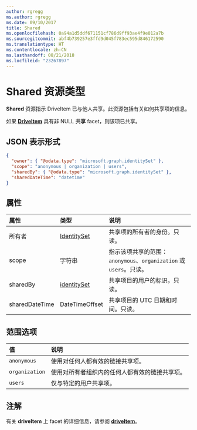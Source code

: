 ```yaml
---
author: rgregg
ms.author: rgregg
ms.date: 09/10/2017
title: Shared
ms.openlocfilehash: 0a94a1d5ddf671151cf786d9ff93ae4f9e012a7b
ms.sourcegitcommit: abf4b739257e3ffd9d045f783ec595d846172590
ms.translationtype: HT
ms.contentlocale: zh-CN
ms.lasthandoff: 08/21/2018
ms.locfileid: "23267897"
---
```

# <a name="shared-resource-type"></a>Shared 资源类型

**Shared** 资源指示 DriveItem 已与他人共享。此资源包括有关如何共享项的信息。

如果 [**DriveItem**](driveitem.md) 具有非 NULL **共享** facet，则该项已共享。

## <a name="json-representation"></a>JSON 表示形式

<!-- {
  "blockType": "resource",
  "@odata.type": "microsoft.graph.shared",
  "optionalProperties": [ "sharedBy", "sharedDateTime" ]
}-->

```json
{
  "owner": { "@odata.type": "microsoft.graph.identitySet" },
  "scope": "anonymous | organization | users",
  "sharedBy": { "@odata.type": "microsoft.graph.identitySet" },
  "sharedDateTime": "datetime"
}
```

## <a name="properties"></a>属性

| 属性       | 类型                          | 说明
| :------------- |:------------------------------|:----------------------------
| 所有者          | [IdentitySet](identityset.md) | 共享项的所有者的身份。只读。
| scope          | 字符串                        | 指示该项共享的范围：`anonymous`、`organization` 或 `users`。只读。
| sharedBy       | [identitySet](identityset.md) | 共享项目的用户的标识。只读。
| sharedDateTime | DateTimeOffset                | 共享项目的 UTC 日期和时间。只读。

## <a name="scope-options"></a>范围选项

| 值          | 说明                                                                           |
|:---------------|:--------------------------------------------------------------------------------------|
| `anonymous`    | 使用对任何人都有效的链接共享项。               |
| `organization` | 使用对所有者组织内的任何人都有效的链接共享项。 |
| `users`        | 仅与特定的用户共享项。                                          |

## <a name="remarks"></a>注解

有关 **driveItem** 上 facet 的详细信息，请参阅 [**driveItem**](driveitem.md)。

<!-- {
  "type": "#page.annotation",
  "description": "The shared facet provides info about shared items.",
  "keywords": "shared,share,item,facet,onedrive",
  "section": "documentation",
  "suppressions": [
    "Warning: /api-reference/v1.0/resources/shared.md:
      Found potential enums in resource example that weren't defined in a table:(anonymous,organization,users) are in resource, but () are in table"
  ],
  "tocPath": "Facets/Shared"
} -->
